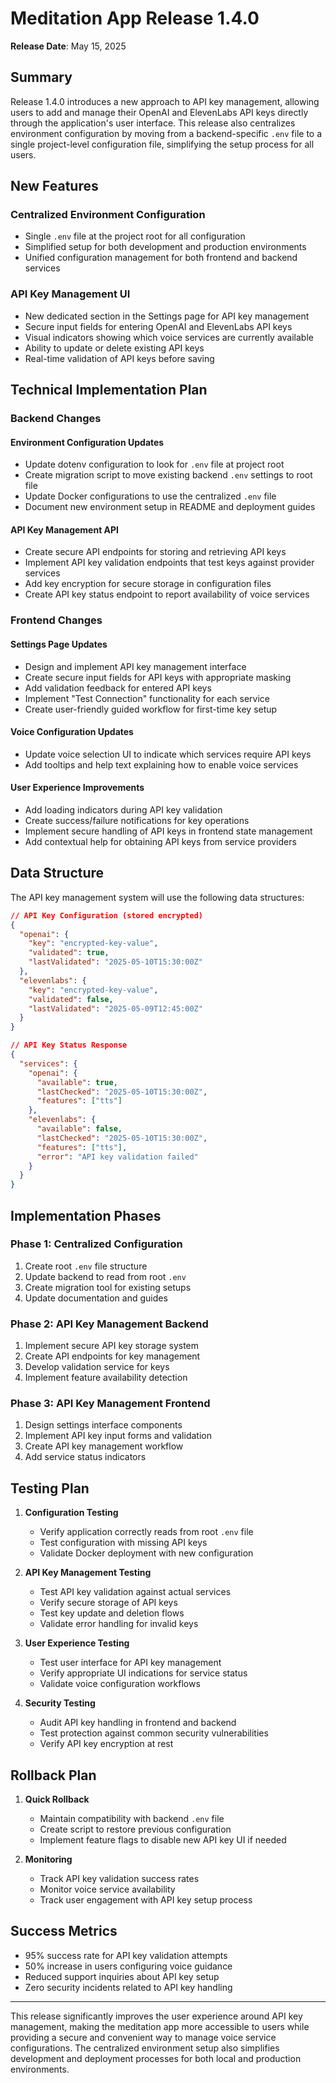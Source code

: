 # Meditation App Release 1.4.0

**Release Date**: May 15, 2025

## Summary

Release 1.4.0 introduces a new approach to API key management, allowing users to add and manage their OpenAI and ElevenLabs API keys directly through the application's user interface. This release also centralizes environment configuration by moving from a backend-specific `.env` file to a single project-level configuration file, simplifying the setup process for all users.

## New Features

### Centralized Environment Configuration
- Single `.env` file at the project root for all configuration
- Simplified setup for both development and production environments
- Unified configuration management for both frontend and backend services

### API Key Management UI
- New dedicated section in the Settings page for API key management
- Secure input fields for entering OpenAI and ElevenLabs API keys
- Visual indicators showing which voice services are currently available
- Ability to update or delete existing API keys
- Real-time validation of API keys before saving

## Technical Implementation Plan

### Backend Changes

#### Environment Configuration Updates
- Update dotenv configuration to look for `.env` file at project root
- Create migration script to move existing backend `.env` settings to root file
- Update Docker configurations to use the centralized `.env` file
- Document new environment setup in README and deployment guides

#### API Key Management API
- Create secure API endpoints for storing and retrieving API keys
- Implement API key validation endpoints that test keys against provider services
- Add key encryption for secure storage in configuration files
- Create API key status endpoint to report availability of voice services

### Frontend Changes

#### Settings Page Updates
- Design and implement API key management interface
- Create secure input fields for API keys with appropriate masking
- Add validation feedback for entered API keys
- Implement "Test Connection" functionality for each service
- Create user-friendly guided workflow for first-time key setup

#### Voice Configuration Updates
- Update voice selection UI to indicate which services require API keys
- Add tooltips and help text explaining how to enable voice services

#### User Experience Improvements
- Add loading indicators during API key validation
- Create success/failure notifications for key operations
- Implement secure handling of API keys in frontend state management
- Add contextual help for obtaining API keys from service providers

## Data Structure

The API key management system will use the following data structures:

```json
// API Key Configuration (stored encrypted)
{
  "openai": {
    "key": "encrypted-key-value",
    "validated": true,
    "lastValidated": "2025-05-10T15:30:00Z"
  },
  "elevenlabs": {
    "key": "encrypted-key-value",
    "validated": false,
    "lastValidated": "2025-05-09T12:45:00Z"
  }
}

// API Key Status Response
{
  "services": {
    "openai": {
      "available": true,
      "lastChecked": "2025-05-10T15:30:00Z",
      "features": ["tts"]
    },
    "elevenlabs": {
      "available": false,
      "lastChecked": "2025-05-10T15:30:00Z",
      "features": ["tts"],
      "error": "API key validation failed"
    }
  }
}
```

## Implementation Phases

### Phase 1: Centralized Configuration
1. Create root `.env` file structure
2. Update backend to read from root `.env`
3. Create migration tool for existing setups
4. Update documentation and guides

### Phase 2: API Key Management Backend
1. Implement secure API key storage system
2. Create API endpoints for key management
3. Develop validation service for keys
4. Implement feature availability detection

### Phase 3: API Key Management Frontend
1. Design settings interface components
2. Implement API key input forms and validation
3. Create API key management workflow
4. Add service status indicators

## Testing Plan

1. **Configuration Testing**
   - Verify application correctly reads from root `.env` file
   - Test configuration with missing API keys
   - Validate Docker deployment with new configuration

2. **API Key Management Testing**
   - Test API key validation against actual services
   - Verify secure storage of API keys
   - Test key update and deletion flows
   - Validate error handling for invalid keys

3. **User Experience Testing**
   - Test user interface for API key management
   - Verify appropriate UI indications for service status
   - Validate voice configuration workflows

4. **Security Testing**
   - Audit API key handling in frontend and backend
   - Test protection against common security vulnerabilities
   - Verify API key encryption at rest

## Rollback Plan

1. **Quick Rollback**
   - Maintain compatibility with backend `.env` file
   - Create script to restore previous configuration
   - Implement feature flags to disable new API key UI if needed

2. **Monitoring**
   - Track API key validation success rates
   - Monitor voice service availability
   - Track user engagement with API key setup process

## Success Metrics

- 95% success rate for API key validation attempts
- 50% increase in users configuring voice guidance
- Reduced support inquiries about API key setup
- Zero security incidents related to API key handling

---

This release significantly improves the user experience around API key management, making the meditation app more accessible to users while providing a secure and convenient way to manage voice service configurations. The centralized environment setup also simplifies development and deployment processes for both local and production environments.